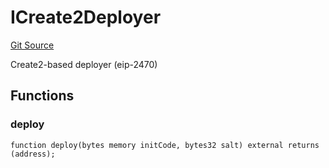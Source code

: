 # ICreate2Deployer
[Git Source](https://github.com/TrueWallet/contracts/blob/db2e75cb332931da5fdaa38bec9e4d367be1d851/src/interfaces/ICreate2Deployer.sol)

Create2-based deployer (eip-2470)


## Functions
### deploy


```solidity
function deploy(bytes memory initCode, bytes32 salt) external returns (address);
```

